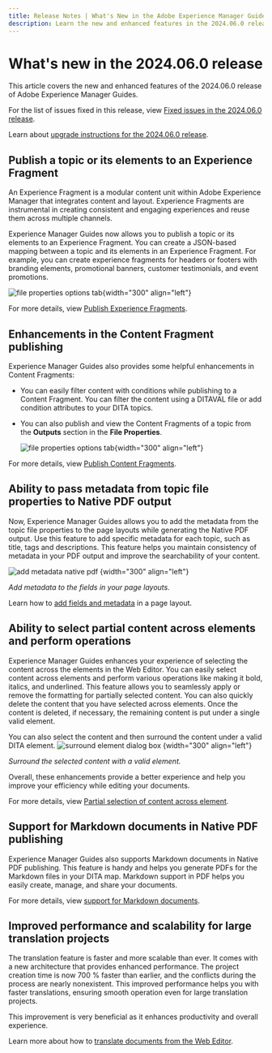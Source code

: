 ```yaml
---
title: Release Notes | What's New in the Adobe Experience Manager Guides, 2024.06.0 release
description: Learn the new and enhanced features in the 2024.06.0 release of Adobe Experience Manager Guides as a Cloud Service.
---
```

# What's new in the 2024.06.0 release 

This article covers the new and enhanced features of the 2024.06.0 release of Adobe Experience Manager Guides.

For the list of issues fixed in this release, view [Fixed issues in the 2024.06.0 release](fixed-issues-2024-06-0.md).

Learn about [upgrade instructions for the 2024.06.0 release](upgrade-instructions-2024-06-0.md).


## Publish a topic or its elements to an Experience Fragment

An Experience Fragment is a modular content unit within Adobe Experience Manager that integrates content and layout. Experience Fragments are instrumental in creating consistent and engaging experiences and reuse them across multiple channels.


Experience Manager Guides now allows you to publish a topic or its elements to an Experience Fragment. You can create a JSON-based mapping between a topic and its elements in an Experience Fragment.  For example, you can create experience fragments for headers or footers with branding elements, promotional banners, customer testimonials, and event promotions.  


   ![file properties options tab](./assets/file-properties-outputs.png){width="300" align="left"}

For more details, view [Publish Experience Fragments](../user-guide/publish-experience-fragment.md). 


## Enhancements in the Content Fragment publishing

  Experience Manager Guides also provides some helpful enhancements in Content Fragments: 

 - You can easily filter content with conditions while publishing to a Content Fragment. You can filter the content using a DITAVAL file or add condition attributes to your DITA topics. 

 - You can also publish and view the Content Fragments of a topic from the **Outputs** section in the **File Properties**. 

    ![file properties options tab](./assets/file-properties-outputs-tab.png){width="300" align="left"}

For more details, view [Publish Content Fragments](../user-guide/publish-content-fragment.md). 


## Ability to pass metadata from topic file properties to Native PDF output




Now, Experience Manager Guides allows you to add the metadata from the topic file properties to the page layouts while generating the Native PDF output. Use this feature to add specific metadata for each topic, such as title, tags and descriptions. This feature helps you maintain consistency of metadata in your PDF output and improve the searchability of your content.

![add metadata native pdf](./assets/add-metadata-native-pdf.png ) {width="300" align="left"}

*Add metadata to the fields in your page layouts.*

Learn how to [add fields and metadata](../native-pdf/design-page-layout.md#add-fields-metadata) in a page layout.

## Ability to select partial content across elements and perform operations

Experience Manager Guides enhances your experience of selecting the content across the elements in the Web Editor. You can easily select content across elements and perform various operations like making it bold, italics, and underlined. This feature allows you to seamlessly apply or remove the formatting for partially selected content. You can also quickly delete the content that you have selected across elements. Once the content is deleted, if necessary, the remaining content is put under a single valid element.

You can also select the content and then surround the content under a valid DITA element.
![surround element dialog box](./assets/surround-element.png) {width="300" align="left"}

*Surround the selected content with a valid element.*

Overall, these enhancements provide a better experience and help you improve your efficiency while editing your documents. 

For more details, view [Partial selection of content across element](../user-guide/web-editor-edit-topics.md#partial-selection-of-content-across-elements).

## Support for Markdown documents in Native PDF publishing

Experience Manager Guides also supports Markdown documents in Native PDF publishing. This feature is handy and helps you generate PDFs for the Markdown files in your DITA map. Markdown support in PDF helps you easily create, manage, and share your documents.

For more details, view [support for Markdown documents](../web-editor/native-pdf-web-editor.md#support-for-markdown-documents).


## Improved performance and scalability for large translation projects

The translation feature is faster and more scalable than ever. It comes with a new architecture that provides enhanced performance. The project creation time is now 700 % faster than earlier, and the conflicts during the process are nearly nonexistent. This improved performance helps you with faster translations, ensuring smooth operation even for large translation projects.

This improvement is very beneficial as it enhances productivity and overall experience.

Learn more about how to [translate documents from the Web Editor](../user-guide/translate-documents-web-editor.md).
